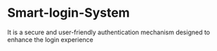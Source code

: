 ﻿# Smart-login-System
It is a secure and user-friendly authentication mechanism designed to enhance the login experience
 
